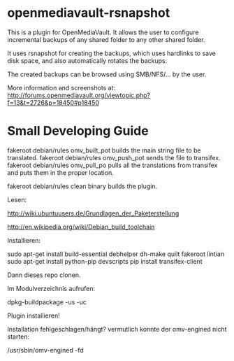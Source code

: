 openmediavault-rsnapshot
========================

This is a plugin for OpenMediaVault.
It allows the user to configure incremental backups of any shared folder to any other shared folder.

It uses rsnapshot for creating the backups, which uses hardlinks to save disk space, and also
automatically rotates the backups.

The created backups can be browsed using SMB/NFS/... by the user.

More information and screenshots at: http://forums.openmediavault.org/viewtopic.php?f=13&t=2726&p=18450#p18450


Small Developing Guide
======

fakeroot debian/rules omv_built_pot builds the main string file to be translated.
fakeroot debian/rules omv_push_pot sends the file to transifex.
fakeroot debian/rules omv_pull_po pulls all the translations from transifex and puts them in the proper location.

fakeroot debian/rules clean binary builds the plugin.

Lesen:

http://wiki.ubuntuusers.de/Grundlagen_der_Paketerstellung

http://en.wikipedia.org/wiki/Debian_build_toolchain

Installieren:

sudo apt-get install build-essential debhelper dh-make quilt fakeroot lintian 
sudo apt-get install python-pip devscripts
pip install transifex-client

Dann dieses repo clonen.

Im Modulverzeichnis aufrufen:

dpkg-buildpackage -us -uc 

Plugin installieren!

Installation fehlgeschlagen/hängt? vermutlich konnte der omv-engined nicht starten:

/usr/sbin/omv-engined -fd
